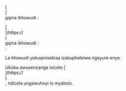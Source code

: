 [<br host>]<br action>gqina ikhowudi :<br code>

[<br host>](https://<br host>)<br action>gqina ikhowudi :<br code>.

Le khowudi yokuqinisekisa izakuphelelwa ngeyure enye.

Ukuba awusenzanga isicelo [<br host>](https://<br host>)<br action>, ndicela ungawuhoyi lo myalezo.
